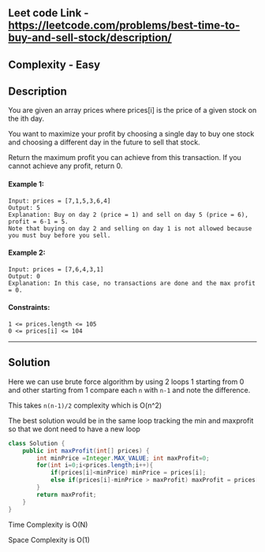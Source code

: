 # 

## Leet code Link - https://leetcode.com/problems/best-time-to-buy-and-sell-stock/description/

## Complexity - Easy

## Description

You are given an array prices where prices[i] is the price of a given stock on the ith day.

You want to maximize your profit by choosing a single day to buy one stock and choosing a different day in the future to sell that stock.

Return the maximum profit you can achieve from this transaction. If you cannot achieve any profit, return 0.
#### Example 1:
```plaintext
Input: prices = [7,1,5,3,6,4]
Output: 5
Explanation: Buy on day 2 (price = 1) and sell on day 5 (price = 6), profit = 6-1 = 5.
Note that buying on day 2 and selling on day 1 is not allowed because you must buy before you sell.
```
#### Example 2:
```plaintext
Input: prices = [7,6,4,3,1]
Output: 0
Explanation: In this case, no transactions are done and the max profit = 0.
 ```

#### Constraints:
```plaintext
1 <= prices.length <= 105
0 <= prices[i] <= 104
```
---
## Solution
Here we can use brute force algorithm by using 2 loops 1 starting from 0 and other starting from 1 compare each `n` with `n-1` and note the difference. 

This takes `n(n-1)/2` complexity which is O(n^2)

The best solution would be in the same loop tracking the min and maxprofit so that we dont need to have a new loop
```java
class Solution {
    public int maxProfit(int[] prices) {
        int minPrice =Integer.MAX_VALUE; int maxProfit=0;
        for(int i=0;i<prices.length;i++){
            if(prices[i]<minPrice) minPrice = prices[i];
            else if(prices[i]-minPrice > maxProfit) maxProfit = prices[i] - minPrice;
        }
        return maxProfit;
    }
}
```
Time Complexity is O(N)

Space Complexity is O(1)

